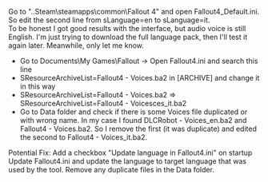 ﻿Go to "..Steam\steamapps\common\Fallout 4" and open Fallout4_Default.ini. 
So edit the second line from sLanguage=en to sLanguage=it.  
To be honest I got good results with the interface, but audio voice is still English. 
I'm just trying to download the full language pack, then I'll test it again later. Meanwhile, only let me know.

- Go to Documents\My Games\Fallout -> Open Fallout4.ini and search this line 
- SResourceArchiveList=Fallout4 - Voices.ba2 in [ARCHIVE] and change it in this way 
- SResourceArchiveList=Fallout4 - Voices.ba2 => SResourceArchiveList=Fallout4 - Voicesces_it.ba2
- Go to Data folder and check if there is some Voices file duplicated or with wrong name. 
  In my case I found DLCRobot - Voices_en.ba2 and Fallout4 - Voices.ba2. 
  So I remove the first (it was duplicate) and edited the second to Fallout4 - Voices_it.ba2.




Potential Fix: 
	Add a checkbox "Update language in Fallout4.ini" on startup
	Update Fallout4.ini and update the language to target language that was used by the tool. 
	Remove any duplicate files in the Data folder.